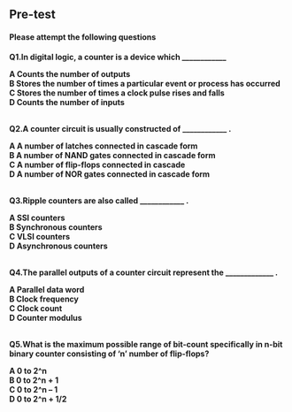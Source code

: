 ## <b> Pre-test
#### Please attempt the following questions

Q1.In digital logic, a counter is a device which ____________<br>

A   Counts the number of outputs<br>
<b>B   Stores the number of times a particular event or process has occurred</b><br>
C   Stores the number of times a clock pulse rises and falls<br>
D   Counts the number of inputs<br><br>


Q2.A counter circuit is usually constructed of ____________ .<br>

A   A number of latches connected in cascade form<br>
B   A number of NAND gates connected in cascade form<br>
<b>C   A number of flip-flops connected in cascade</b><br>
D   A number of NOR gates connected in cascade form<br><br>


Q3.Ripple counters are also called ____________ .<br>

A   SSI counters<br>
B   Synchronous counters<br>
C   VLSI counters<br>
<b>D   Asynchronous counters</b><br><br>


Q4.The parallel outputs of a counter circuit represent the _____________ .<br>

A   Parallel data word<br>
B   Clock frequency<br>
<b>C   Clock count</b><br>
D   Counter modulus<br><br>


Q5.What is the maximum possible range of bit-count specifically in n-bit binary counter consisting of ‘n’ number of flip-flops?<br>

A   0 to 2^n<br>
B   0 to 2^n + 1<br>
<b>C   0 to 2^n – 1</b><br>
D   0 to 2^n + 1/2<br>

<br><br>
